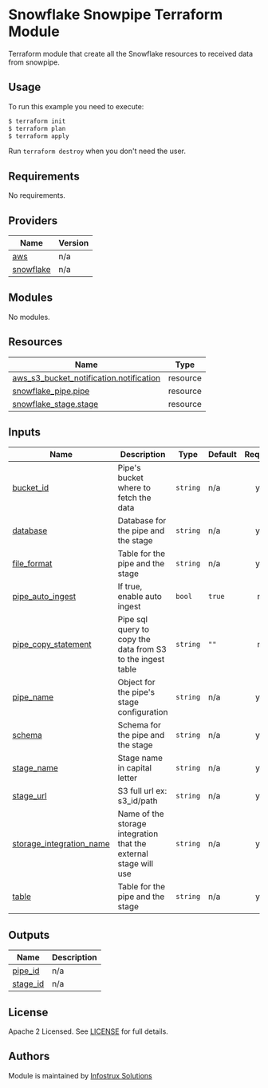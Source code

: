 # Snowflake Snowpipe Terraform Module

Terraform module that create all the Snowflake resources to received data from snowpipe.

## Usage

To run this example you need to execute:

```bash
$ terraform init
$ terraform plan
$ terraform apply
```

 Run `terraform destroy` when you don't need the user.

<!-- BEGINNING OF PRE-COMMIT-TERRAFORM DOCS HOOK -->
## Requirements

No requirements.

## Providers

| Name | Version |
|------|---------|
| <a name="provider_aws"></a> [aws](#provider\_aws) | n/a |
| <a name="provider_snowflake"></a> [snowflake](#provider\_snowflake) | n/a |

## Modules

No modules.

## Resources

| Name | Type |
|------|------|
| [aws_s3_bucket_notification.notification](https://registry.terraform.io/providers/hashicorp/aws/latest/docs/resources/s3_bucket_notification) | resource |
| [snowflake_pipe.pipe](https://registry.terraform.io/providers/Snowflake-Labs/snowflake/latest/docs/resources/pipe) | resource |
| [snowflake_stage.stage](https://registry.terraform.io/providers/Snowflake-Labs/snowflake/latest/docs/resources/stage) | resource |

## Inputs

| Name | Description | Type | Default | Required |
|------|-------------|------|---------|:--------:|
| <a name="input_bucket_id"></a> [bucket\_id](#input\_bucket\_id) | Pipe's bucket where to fetch the data | `string` | n/a | yes |
| <a name="input_database"></a> [database](#input\_database) | Database for the pipe and the stage | `string` | n/a | yes |
| <a name="input_file_format"></a> [file\_format](#input\_file\_format) | Table for the pipe and the stage | `string` | n/a | yes |
| <a name="input_pipe_auto_ingest"></a> [pipe\_auto\_ingest](#input\_pipe\_auto\_ingest) | If true, enable auto ingest | `bool` | `true` | no |
| <a name="input_pipe_copy_statement"></a> [pipe\_copy\_statement](#input\_pipe\_copy\_statement) | Pipe sql query to copy the data from S3 to the ingest table | `string` | `""` | no |
| <a name="input_pipe_name"></a> [pipe\_name](#input\_pipe\_name) | Object for the pipe's stage configuration | `string` | n/a | yes |
| <a name="input_schema"></a> [schema](#input\_schema) | Schema for the pipe and the stage | `string` | n/a | yes |
| <a name="input_stage_name"></a> [stage\_name](#input\_stage\_name) | Stage name in capital letter | `string` | n/a | yes |
| <a name="input_stage_url"></a> [stage\_url](#input\_stage\_url) | S3 full url ex: s3\_id/path | `string` | n/a | yes |
| <a name="input_storage_integration_name"></a> [storage\_integration\_name](#input\_storage\_integration\_name) | Name of the storage integration that the external stage will use | `string` | n/a | yes |
| <a name="input_table"></a> [table](#input\_table) | Table for the pipe and the stage | `string` | n/a | yes |

## Outputs

| Name | Description |
|------|-------------|
| <a name="output_pipe_id"></a> [pipe\_id](#output\_pipe\_id) | n/a |
| <a name="output_stage_id"></a> [stage\_id](#output\_stage\_id) | n/a |

<!-- END OF PRE-COMMIT-TERRAFORM DOCS HOOK -->
## License

Apache 2 Licensed. See [LICENSE](https://github.com/Infostrux-Solutions/terraform-sf-source/compare/initial-commit?expand=1/tree/master/LICENSE) for full details.

## Authors

Module is maintained by [Infostrux Solutions](mailto:opensource@infostrux.com)
